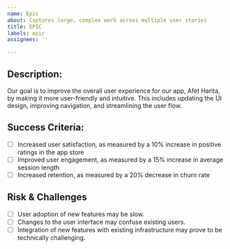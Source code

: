 ```yaml
---
name: Epic
about: Captures large, complex work across multiple user stories
title: EPIC
labels: epic
assignees: ''

---
```


## Description:
Our goal is to improve the overall user experience for our app, Afet Harita, by making it more user-friendly and intuitive. This includes updating the UI design, improving navigation, and streamlining the user flow.

## Success Criteria:
- [ ] Increased user satisfaction, as measured by a 10% increase in positive ratings in the app store
- [ ] Improved user engagement, as measured by a 15% increase in average session length
- [ ] Increased retention, as measured by a 20% decrease in churn rate

## Risk & Challenges
- [ ] User adoption of new features may be slow.
- [ ] Changes to the user interface may confuse existing users.
- [ ] Integration of new features with existing infrastructure may prove to be technically challenging.
